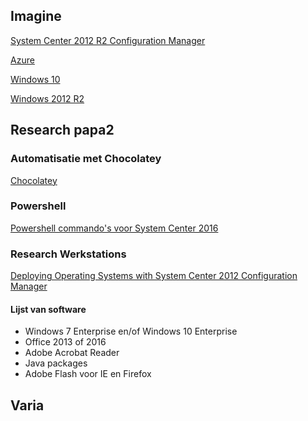 ## Imagine

[System Center 2012 R2 Configuration Manager](https://e5.onthehub.com/WebStore/OfferingsOfMajorVersionList.aspx?pmv=063871bb-ba3d-e311-93f6-b8ca3a5db7a1&cmi_mnuMain=2b44b80c-dfc9-e111-971c-f04da23e67f6&cmi_mnuMain_child=112a5706-3bdb-e111-9c76-f04da23fc522&cmi_mnuMain_child_child=6b5163fa-40db-e111-9c76-f04da23fc522&ws=9382cda9-c42d-e211-aed3-f04da23e67f6&vsro=8)

[Azure](https://e5.onthehub.com/WebStore/OfferingDetails.aspx?o=98a24997-f5b7-e611-9423-b8ca3a5db7a1&ws=9382cda9-c42d-e211-aed3-f04da23e67f6&vsro=8)

[Windows 10](https://e5.onthehub.com/WebStore/OfferingsOfMajorVersionList.aspx?pmv=769faff4-d124-e511-940e-b8ca3a5db7a1&cmi_mnuMain=2b44b80c-dfc9-e111-971c-f04da23e67f6&cmi_mnuMain_child=112a5706-3bdb-e111-9c76-f04da23fc522&cmi_mnuMain_child_child=6b5163fa-40db-e111-9c76-f04da23fc522&ws=9382cda9-c42d-e211-aed3-f04da23e67f6&vsro=8)

[Windows 2012 R2](https://e5.onthehub.com/WebStore/OfferingsOfMajorVersionList.aspx?pmv=4b523f0e-3adf-e211-9000-f04da23fc520&cmi_mnuMain=2b44b80c-dfc9-e111-971c-f04da23e67f6&cmi_mnuMain_child=112a5706-3bdb-e111-9c76-f04da23fc522&cmi_mnuMain_child_child=6b5163fa-40db-e111-9c76-f04da23fc522&ws=9382cda9-c42d-e211-aed3-f04da23e67f6&vsro=8)

## Research papa2

### Automatisatie met Chocolatey

[Chocolatey](https://chocolatey.org/)

### Powershell

[Powershell commando's voor System Center 2016](https://docs.microsoft.com/en-us/system-center/scsm/sm-cmdlets)

### Research Werkstations

[Deploying Operating Systems with System Center 2012 Configuration Manager](https://www.youtube.com/watch?v=99I354t500g)

#### Lijst van software
- Windows 7 Enterprise en/of Windows 10 Enterprise
- Office 2013 of 2016
- Adobe Acrobat Reader
- Java packages
- Adobe Flash voor IE en Firefox

## Varia
